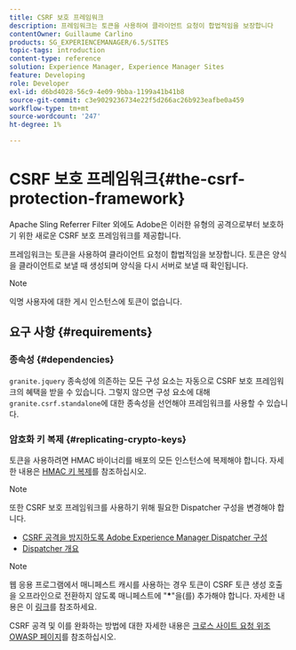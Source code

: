 ```yaml
---
title: CSRF 보호 프레임워크
description: 프레임워크는 토큰을 사용하여 클라이언트 요청이 합법적임을 보장합니다
contentOwner: Guillaume Carlino
products: SG_EXPERIENCEMANAGER/6.5/SITES
topic-tags: introduction
content-type: reference
solution: Experience Manager, Experience Manager Sites
feature: Developing
role: Developer
exl-id: d6bd4028-56c9-4e09-9bba-1199a41b41b8
source-git-commit: c3e9029236734e22f5d266ac26b923eafbe0a459
workflow-type: tm+mt
source-wordcount: '247'
ht-degree: 1%

---
```


# CSRF 보호 프레임워크{#the-csrf-protection-framework}

Apache Sling Referrer Filter 외에도 Adobe은 이러한 유형의 공격으로부터 보호하기 위한 새로운 CSRF 보호 프레임워크를 제공합니다.

프레임워크는 토큰을 사용하여 클라이언트 요청이 합법적임을 보장합니다. 토큰은 양식을 클라이언트로 보낼 때 생성되며 양식을 다시 서버로 보낼 때 확인됩니다.

>[!NOTE]
>
>익명 사용자에 대한 게시 인스턴스에 토큰이 없습니다.

## 요구 사항 {#requirements}

### 종속성 {#dependencies}

`granite.jquery` 종속성에 의존하는 모든 구성 요소는 자동으로 CSRF 보호 프레임워크의 혜택을 받을 수 있습니다. 그렇지 않으면 구성 요소에 대해 `granite.csrf.standalone`에 대한 종속성을 선언해야 프레임워크를 사용할 수 있습니다.

### 암호화 키 복제 {#replicating-crypto-keys}

토큰을 사용하려면 HMAC 바이너리를 배포의 모든 인스턴스에 복제해야 합니다. 자세한 내용은 [HMAC 키 복제](/help/sites-administering/encapsulated-token.md#replicating-the-hmac-key)를 참조하십시오.

>[!NOTE]
>
>또한 CSRF 보호 프레임워크를 사용하기 위해 필요한 Dispatcher 구성을 변경해야 합니다.
>
>* [CSRF 공격을 방지하도록 Adobe Experience Manager Dispatcher 구성](https://experienceleague.adobe.com/en/docs/experience-manager-dispatcher/using/configuring/configuring-dispatcher-to-prevent-csrf)
>* [Dispatcher 개요](https://experienceleague.adobe.com/ko/docs/experience-manager-dispatcher/using/dispatcher)

>[!NOTE]
>
>웹 응용 프로그램에서 매니페스트 캐시를 사용하는 경우 토큰이 CSRF 토큰 생성 호출을 오프라인으로 전환하지 않도록 매니페스트에 &quot;**&ast;**&quot;을(를) 추가해야 합니다. 자세한 내용은 이 [링크](https://www.w3.org/TR/offline-webapps/)를 참조하세요.
>
>CSRF 공격 및 이를 완화하는 방법에 대한 자세한 내용은 [크로스 사이트 요청 위조 OWASP 페이지](https://owasp.org/www-community/attacks/csrf)를 참조하십시오.

